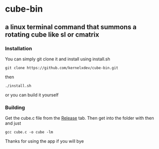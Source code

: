 # cube-bin
## a linux terminal command that summons a rotating cube like sl or cmatrix
### Installation
You can simply git clone it and install using install.sh

`git clone https://github.com/kernelxdev/cube-bin.git`

then

`./install.sh`

or you can build it yourself
### Building
Get the cube.c file from the [Release](https://github.com/kernelxdev/cube-bin/releases) tab.
Then get into the folder with then and just

`gcc cube.c -o cube -lm`

Thanks for using the app if you will bye
